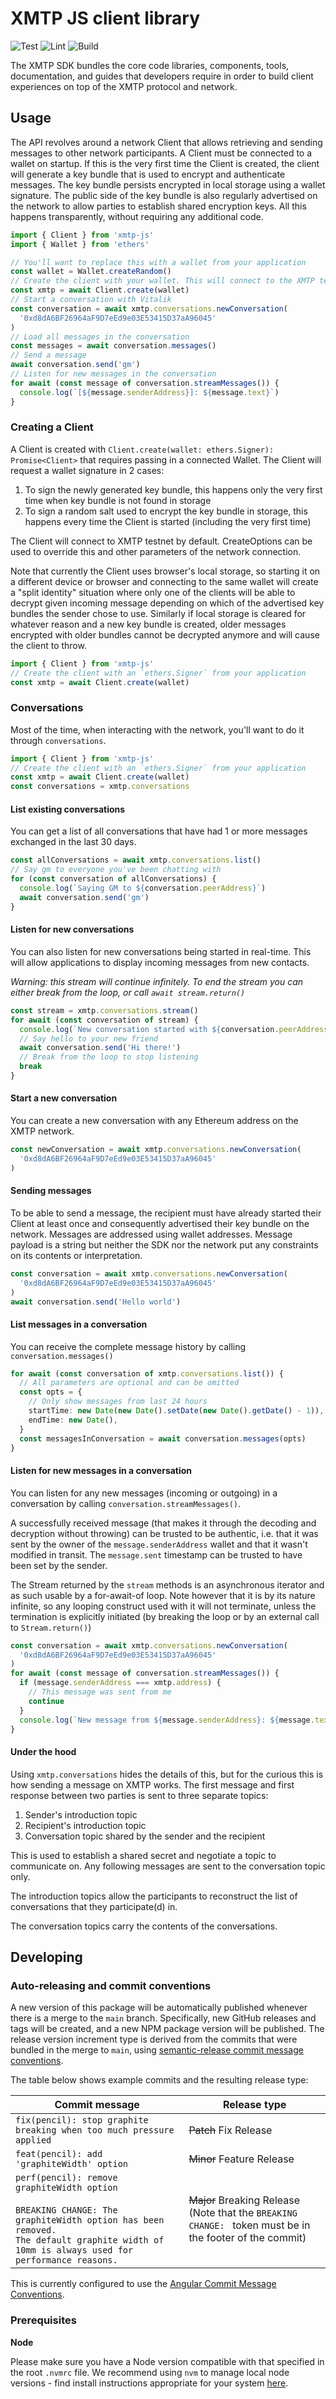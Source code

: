 # XMTP JS client library

![Test](https://github.com/xmtp/xmtp-js/actions/workflows/test.yml/badge.svg)
![Lint](https://github.com/xmtp/xmtp-js/actions/workflows/lint.yml/badge.svg)
![Build](https://github.com/xmtp/xmtp-js/actions/workflows/build.yml/badge.svg)

The XMTP SDK bundles the core code libraries, components, tools, documentation, and guides that developers require in order to build client experiences on top of the XMTP protocol and network.

## Usage

The API revolves around a network Client that allows retrieving and sending messages to other network participants. A Client must be connected to a wallet on startup. If this is the very first time the Client is created, the client will generate a key bundle that is used to encrypt and authenticate messages. The key bundle persists encrypted in local storage using a wallet signature. The public side of the key bundle is also regularly advertised on the network to allow parties to establish shared encryption keys. All this happens transparently, without requiring any additional code.

```ts
import { Client } from 'xmtp-js'
import { Wallet } from 'ethers'

// You'll want to replace this with a wallet from your application
const wallet = Wallet.createRandom()
// Create the client with your wallet. This will connect to the XMTP testnet by default
const xmtp = await Client.create(wallet)
// Start a conversation with Vitalik
const conversation = await xmtp.conversations.newConversation(
  '0xd8dA6BF26964aF9D7eEd9e03E53415D37aA96045'
)
// Load all messages in the conversation
const messages = await conversation.messages()
// Send a message
await conversation.send('gm')
// Listen for new messages in the conversation
for await (const message of conversation.streamMessages()) {
  console.log(`[${message.senderAddress}]: ${message.text}`)
}
```

### Creating a Client

A Client is created with `Client.create(wallet: ethers.Signer): Promise<Client>` that requires passing in a connected Wallet. The Client will request a wallet signature in 2 cases:

1. To sign the newly generated key bundle, this happens only the very first time when key bundle is not found in storage
2. To sign a random salt used to encrypt the key bundle in storage, this happens every time the Client is started (including the very first time)

The Client will connect to XMTP testnet by default. CreateOptions can be used to override this and other parameters of the network connection.

Note that currently the Client uses browser's local storage, so starting it on a different device or browser and connecting to the same wallet will create a "split identity" situation where only one of the clients will be able to decrypt given incoming message depending on which of the advertised key bundles the sender chose to use. Similarly if local storage is cleared for whatever reason and a new key bundle is created, older messages encrypted with older bundles cannot be decrypted anymore and will cause the client to throw.

```ts
import { Client } from 'xmtp-js'
// Create the client with an `ethers.Signer` from your application
const xmtp = await Client.create(wallet)
```

### Conversations

Most of the time, when interacting with the network, you'll want to do it through `conversations`.

```ts
import { Client } from 'xmtp-js'
// Create the client with an `ethers.Signer` from your application
const xmtp = await Client.create(wallet)
const conversations = xmtp.conversations
```

#### List existing conversations

You can get a list of all conversations that have had 1 or more messages exchanged in the last 30 days.

```ts
const allConversations = await xmtp.conversations.list()
// Say gm to everyone you've been chatting with
for (const conversation of allConversations) {
  console.log(`Saying GM to ${conversation.peerAddress}`)
  await conversation.send('gm')
}
```

#### Listen for new conversations

You can also listen for new conversations being started in real-time. This will allow applications to display incoming messages from new contacts.

_Warning: this stream will continue infinitely. To end the stream you can either break from the loop, or call `await stream.return()`_

```ts
const stream = xmtp.conversations.stream()
for await (const conversation of stream) {
  console.log(`New conversation started with ${conversation.peerAddress}`)
  // Say hello to your new friend
  await conversation.send('Hi there!')
  // Break from the loop to stop listening
  break
}
```

#### Start a new conversation

You can create a new conversation with any Ethereum address on the XMTP network.

```ts
const newConversation = await xmtp.conversations.newConversation(
  '0xd8dA6BF26964aF9D7eEd9e03E53415D37aA96045'
)
```

#### Sending messages

To be able to send a message, the recipient must have already started their Client at least once and consequently advertised their key bundle on the network. Messages are addressed using wallet addresses. Message payload is a string but neither the SDK nor the network put any constraints on its contents or interpretation.

```ts
const conversation = await xmtp.conversations.newConversation(
  '0xd8dA6BF26964aF9D7eEd9e03E53415D37aA96045'
)
await conversation.send('Hello world')
```

#### List messages in a conversation

You can receive the complete message history by calling `conversation.messages()`

```ts
for await (const conversation of xmtp.conversations.list()) {
  // All parameters are optional and can be omitted
  const opts = {
    // Only show messages from last 24 hours
    startTime: new Date(new Date().setDate(new Date().getDate() - 1)),
    endTime: new Date(),
  }
  const messagesInConversation = await conversation.messages(opts)
}
```

#### Listen for new messages in a conversation

You can listen for any new messages (incoming or outgoing) in a conversation by calling `conversation.streamMessages()`.

A successfully received message (that makes it through the decoding and decryption without throwing) can be trusted to be authentic, i.e. that it was sent by the owner of the `message.senderAddress` wallet and that it wasn't modified in transit. The `message.sent` timestamp can be trusted to have been set by the sender.

The Stream returned by the `stream` methods is an asynchronous iterator and as such usable by a for-await-of loop. Note however that it is by its nature infinite, so any looping construct used with it will not terminate, unless the termination is explicitly initiated (by breaking the loop or by an external call to `Stream.return()`)

```ts
const conversation = await xmtp.conversations.newConversation(
  '0xd8dA6BF26964aF9D7eEd9e03E53415D37aA96045'
)
for await (const message of conversation.streamMessages()) {
  if (message.senderAddress === xmtp.address) {
    // This message was sent from me
    continue
  }
  console.log(`New message from ${message.senderAddress}: ${message.text}`)
}
```

#### Under the hood

Using `xmtp.conversations` hides the details of this, but for the curious this is how sending a message on XMTP works. The first message and first response between two parties is sent to three separate topics:

1. Sender's introduction topic
2. Recipient's introduction topic
3. Conversation topic shared by the sender and the recipient

This is used to establish a shared secret and negotiate a topic to communicate on. Any following messages are sent to the conversation topic only.

The introduction topics allow the participants to reconstruct the list of conversations that they participate(d) in.

The conversation topics carry the contents of the conversations.

## Developing

### Auto-releasing and commit conventions

A new version of this package will be automatically published whenever there is a merge to the `main` branch. Specifically, new GitHub releases and tags will be created, and a new NPM package version will be published. The release version increment type is derived from the commits that were bundled in the merge to `main`, using [semantic-release commit message conventions](https://github.com/semantic-release/semantic-release#commit-message-format).

The table below shows example commits and the resulting release type:

| Commit message                                                                                                                                                                                   | Release type                                                                                                    |
| ------------------------------------------------------------------------------------------------------------------------------------------------------------------------------------------------ | --------------------------------------------------------------------------------------------------------------- |
| `fix(pencil): stop graphite breaking when too much pressure applied`                                                                                                                             | ~~Patch~~ Fix Release                                                                                           |
| `feat(pencil): add 'graphiteWidth' option`                                                                                                                                                       | ~~Minor~~ Feature Release                                                                                       |
| `perf(pencil): remove graphiteWidth option`<br><br>`BREAKING CHANGE: The graphiteWidth option has been removed.`<br>`The default graphite width of 10mm is always used for performance reasons.` | ~~Major~~ Breaking Release <br /> (Note that the `BREAKING CHANGE: ` token must be in the footer of the commit) |

This is currently configured to use the [Angular Commit Message Conventions](https://github.com/angular/angular/blob/master/CONTRIBUTING.md#-commit-message-format).

### Prerequisites

**Node**

Please make sure you have a Node version compatible with that specified in the root `.nvmrc` file. We recommend using `nvm` to manage local node versions - find install instructions appropriate for your system [here](https://github.com/nvm-sh/nvm#installing-and-updating).
